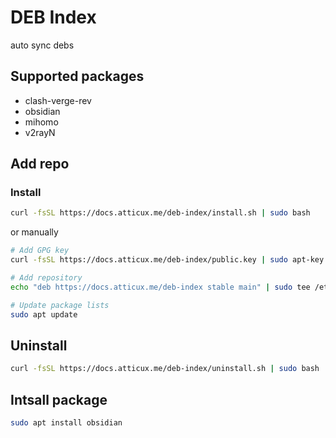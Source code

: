 # DEB Index

auto sync debs

## Supported packages

* clash-verge-rev
* obsidian
* mihomo
* v2rayN

## Add repo

### Install

```bash
curl -fsSL https://docs.atticux.me/deb-index/install.sh | sudo bash
```

or manually

```bash
# Add GPG key
curl -fsSL https://docs.atticux.me/deb-index/public.key | sudo apt-key add -

# Add repository
echo "deb https://docs.atticux.me/deb-index stable main" | sudo tee /etc/apt/sources.list.d/deb-index.list

# Update package lists
sudo apt update
```

## Uninstall

```bash
curl -fsSL https://docs.atticux.me/deb-index/uninstall.sh | sudo bash
```

## Intsall package

```bash
sudo apt install obsidian
```
